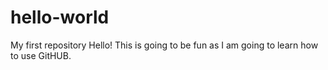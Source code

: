 # hello-world
My first repository
Hello! This is going to be fun as I am going to learn how to use GitHUB.
